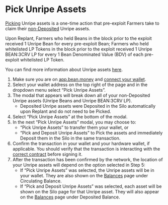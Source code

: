# Pick Unripe Assets

[Picking](../../additional-resources/glossary.md#pick) Unripe assets is a one-time action that pre-exploit Farmers take to claim their [non-Deposited](../../additional-resources/asset-states.md) Unripe assets.

Upon Replant, Farmers who held Beans in the block prior to the exploit received 1 Unripe Bean for every pre-exploit Bean; Farmers who held whitelisted LP Tokens in the block prior to the exploit received 1 Unripe BEAN:3CRV LP for every 1 Bean Denominated Value (BDV) of each pre-exploit whitelisted LP Token.

You can find more information about Unripe assets [here](../../farm/barn.md#unripe-assets).

1. Make sure you are on [app.bean.money](https://app.bean.money/) and [connect your wallet](../getting-started/connect-wallet.md).
2. Select your wallet address on the top right of the page and in the dropdown menu select “Pick Unripe Assets”.
3. The modal that appears will break down all of your non-Deposited Unripe assets (Unripe Beans and Unripe BEAN:3CRV LP).&#x20;
   * Deposited Unripe assets were Deposited in the Silo automatically upon Replant and do not need to be Picked.
4. Select “Pick Unripe Assets” at the bottom of the modal.
5. In the next “Pick Unripe Assets” modal, you may choose to:&#x20;
   * “Pick Unripe Assets” to transfer them your wallet, or
   * “Pick and Deposit Unripe Assets” to Pick the assets and immediately Deposit them in the Silo in the same transaction.
6. Confirm the transaction in your wallet and your hardware wallet, if applicable. You should verify that the transaction is interacting with the [correct contract](../../additional-resources/contracts.md) before signing it.
7. After the transaction has been confirmed by the network, the location of your Unripe assets will depend on the option selected in Step 5:&#x20;
   * If “Pick Unripe Assets” was selected, the Unripe assets will be in your wallet. They are also shown on the [Balances](https://app.bean.money/#/balances) page under Circulating Balance.
   * If “Pick and Deposit Unripe Assets” was selected, each asset will be shown on the Silo page for that Unripe asset. They will also appear on the [Balances](https://app.bean.money/#/balances) page under Deposited Balance.
